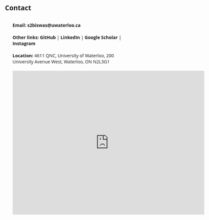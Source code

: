 <style type='text/css'>
  * {
    list-style: none;
    text-decoration: none;
    margin: 0;
    padding: 0;
    box-sizing: border-box;
    font-family: 'Open Sans', sans-serif;
  }
  /*body {
    background: #f5f6fa;
  }
  .wrapper .sidebar{
    background: rgb(5, 68, 104);
    position: fixed;
    top: 0;
    left: 0;
    width: 150px;
    height: 100%;
    padding: 20px 0;
    transition: all 0.5s ease;
  }
  .wrapper .sidebar ul li{
    display: inline;
  }
  .wrapper .sidebar ul li a{
    display: block;
    padding: 13px 30px;
    border-bottom: 1px solid #000;
    color: rgb(241, 237, 237);
    font-size: 15px;
    font-family: 'Lucida Grande'
    position: relative;
  }
  .wrapper .sidebar ul li a .icon{
    color: #dee4ec;
    width: 30px;
    display: inline-block;
  }
  .wrapper .sidebar ul li a:hover,
  .wrapper .sidebar ul li a.active{
    color: #0c7db1;
    background:white;
    border-right: 2px solid rgb(5, 68, 104);
  }
  .wrapper .sidebar ul li a:hover .icon,
  .wrapper .sidebar ul li a.active .icon{
    color: #0c7db1;
  }
  .wrapper .sidebar ul li a:hover:before,
  .wrapper .sidebar ul li a.active:before{
    display: block;
  }
  .wrapper .content{
    display: inline-block;
    margin-left: 0px;
  } */
</style>

<div class="wrapper">
        <!--<div class="sidebar">
           <ul>
                <li>
                    <a href="https://subhamoybiswas.github.io/home/" class="active">
                        <span class="item">About</span>
                    </a>
                </li>
                <li>
                    <a href="https://subhamoybiswas.github.io/home/projects.html">
                        <span class="item">Projects</span>
                    </a>
                </li>
                <li>
                    <a href="https://subhamoybiswas.github.io/home/publications.html">
                        <span class="item">Publications</span>
                    </a>
                </li>
                <li>
                    <a href="https://subhamoybiswas.github.io/home/awards.html">
                        <span class="item">Awards</span>
                    </a>
                </li>
                <li>
                    <a href="https://subhamoybiswas.github.io/home/CV.html">
                        <span class="item">CV</span>
                    </a>
                </li>
		<li>
                    <a href="https://www.instagram.com/pixels.life/">
                        <span class="item">Photography</span>
                    </a>
                </li>
                <li>
                    <a href="https://subhamoybiswas.github.io/home/contact.html">
                        <span class="item">Contact</span>
                    </a>
                </li>
            </ul>
        </div> 
        <div class="content">
            Hi, I am Subhamoy!<br>
            I am a research candidate in the Master of Applied Science in Electrical and Computer Engineering program at University of Waterloo, advised by <a href="https://uwaterloo.ca/electrical-computer-engineering/profile/m2poudin">Prof. Mahla Poudineh</a> at the <a href="https://uwaterloo.ca/integrated-devices-early-awareness-lab/">Integrated Devices for Early Disease Awareness and Translational Applications (IDEATION) Lab</a>. I am currently working on:<br>
            <br>1. time-series models for long-term glucose monitoring and forecasting diabetic ketoacidosis in patients
            <br>2. fabrication and optimization of minimally-invasive microneedles for bioanalyte detection
            <br><img src="Background.png" alt="alt text" width="500" align="middle"/>
            <br>
            <br>
            <br>I received my Bachelor of Engineering degree with Honours in Electrical Engineering from Jadavpur University, India. During my undergraduate years, I developed multiple computational frameworks for applications like detecting therapeutic drug targets in viruses and simulating the dynamics of atrial fibrillation. My research interest lies in the domains of computational biology and biomedical devices and in applying machine learning approaches to solve state-of-the-art bioengineering problems.
            <br>
            <br>
            <br>I have enjoyed working at the following institutions:
            <br>
            <br>
            <img src="UW_logo.png" alt="alt text" height="80" align="middle"/>    <img src="UdeM_logo.png" alt="alt text" height="80" align="middle"/>    <img src="JU_logo.png" alt="alt text" height="80" align="middle"/>
            <br>
            <br>
            <br>In my free time, I enjoy reading and watching horror stories.
            <br>
            <br>
        </div> -->
</div>


## Contact
<br>
<ul>
	<li><b>Email: <a href="">s2biswas@uwaterloo.ca</a></b></li><br>
	<li><b>Other links: </b><a href="https://github.com/SubhamoyBiswas/" target="_top"><b>GitHub</b></a> | <a href="https://www.linkedin.com/in/subhamoy-biswas-16869316a/" target="_top"><b>LinkedIn</b></a> | <a href="https://scholar.google.ca/citations?user=bHMeN1UAAAAJ&hl=en" target="_top"><b>Google Scholar</b></a> | <a href="https://www.instagram.com/kung.pao_chicken_/" target="_top"><b>Instagram</b></a></li><br>
	<li><b>Location: </b>4611 QNC, University of Waterloo, 200 University Avenue West, Waterloo, ON N2L3G1<br><br><iframe src="https://www.google.com/maps/embed?pb=!1m18!1m12!1m3!1d2895.492412476309!2d-80.54659352412112!3d43.471193164184!2m3!1f0!2f0!3f0!3m2!1i1024!2i768!4f13.1!3m3!1m2!1s0x882bf6aa030140c1%3A0x1bc6d1d3667b8e16!2sMike%20%26%20Ophelia%20Lazaridis%20Quantum-Nano%20Centre%20(QNC)!5e0!3m2!1sen!2sca!4v1691098336985!5m2!1sen!2sca" width="600" height="450" style="border:0;" allowfullscreen="" loading="lazy" referrerpolicy="no-referrer-when-downgrade"></iframe></li>
</ul>
<br>
<br>
